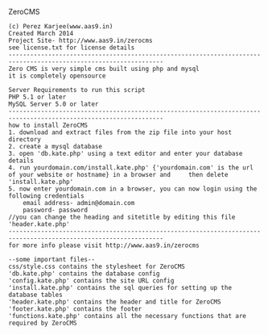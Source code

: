ZeroCMS

	(c) Perez Karjee(www.aas9.in)
	Created March 2014
	Project Site- http://www.aas9.in/zerocms
	see license.txt for license details
	-----------------------------------------------------------------------------------------------------------------
	Zero CMS is very simple cms built using php and mysql
	it is completely opensource

	Server Requirements to run this script
	PHP 5.1 or later
	MySQL Server 5.0 or later
	-----------------------------------------------------------------------------------------------------------------
	how to install ZeroCMS
	1. download and extract files from the zip file into your host directory
	2. create a mysql database
	3. open 'db.kate.php' using a text editor and enter your database details
	4. run yourdomain.com/install.kate.php' {'yourdomain.com' is the url of your website or hostname} in a browser and 	   then delete 'install.kate.php'
	5. now enter yourdomain.com in a browser, you can now login using the following credentials
		email address- admin@domain.com
		password- password
	//you can change the heading and sitetitle by editing this file 'header.kate.php'
	-----------------------------------------------------------------------------------------------------------------
	for more info please visit http://www.aas9.in/zerocms
	
	--some important files--
	css/style.css contains the stylesheet for ZeroCMS
	'db.kate.php' contains the database config
	'config.kate.php' contains the site URL config
	'install.kate.php' contains the sql queries for setting up the database tables
	'header.kate.php' contains the header and title for ZeroCMS
	'footer.kate.php' contains the footer
	'functions.kate.php' contains all the necessary functions that are required by ZeroCMS
